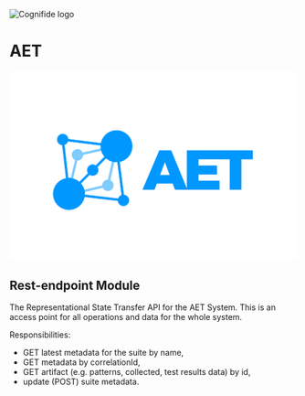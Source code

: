 ![Cognifide logo](http://cognifide.github.io/images/cognifide-logo.png)

# AET
<p align="center">
  <img src="https://github.com/Cognifide/aet/blob/master/misc/img/aet-logo-blue.png?raw=true"
         alt="AET Logo"/>
</p>

## Rest-endpoint Module
The Representational State Transfer API for the AET System. This is an access point for all operations and data for the whole system.

Responsibilities:

- GET latest metadata for the suite by name,
- GET metadata by correlationId,
- GET artifact (e.g. patterns, collected, test results data) by id,
- update (POST) suite metadata.
